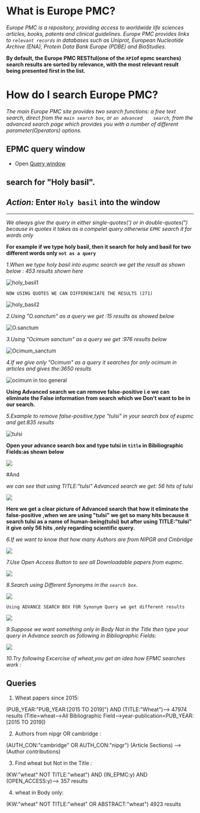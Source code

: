 # What is Europe PMC?

  *Europe PMC is a repository, providing access to worldwide life sciences articles, books, patents and clinical guidelines. Europe PMC    provides links to `relevant records` in databases such as Uniprot, European Nucleotide Archive (ENA), Protein Data Bank Europe (PDBE)    and BioStudies.*

**By default, the Europe PMC RESTful(one of the `API`of epmc searches)  search results are sorted by relevance, with the most relevant result being presented first in the list.**


# How do I search Europe PMC?

  *The main Europe PMC site provides two search functions: a free text search, direct from the `main search box`, or `an advanced    search`, from the advanced search page which provides you with a number of different parameter(Operators) options.*


## EPMC query window

* Open [Query window](http://europepmc.org)

**search for "Holy basil".** 
---
*Action:* Enter `Holy basil` into the window
---
---

   *We always give the query in either single-quotes(') or in double-quotes(") because in quotes it takes as a compelet query otherwise     `EPMC` search it for words only* 
   
**For example if we type holy basil, then it  search for holy and basil for two different words only `not as a query`**


*1.When we type holy basil into eupmc search we get the result as shown below : 453 results shown here*


  ![holy_basil1](https://github.com/petermr/tigr2ess/blob/master/epmcSearches/assets/holy_basil1.png)
  
  `NOW USING QUOTES WE CAN DIFFERENCIATE THE RESULTS (271)`
  
  ![holy_basil2](https://github.com/petermr/tigr2ess/blob/master/epmcSearches/assets/holy_basil2.png)
  
  
  *2.Using "O.sanctum" as a query we get :15 results as showed below*
  
  
  ![O.sanctum](https://github.com/petermr/tigr2ess/blob/master/epmcSearches/assets/O_sanctum.png)
  
  *3.Using "Ocimum sanctum" as a query we get :976 results below*
  
  
  ![Ocimum_sanctum](https://github.com/petermr/tigr2ess/blob/master/epmcSearches/assets/ocimum_sanctum.png)
  
  *4.If we give only "Ocimum" as a query it searches for only ocimum in articles and gives the:3650 results* 
  
  
  ![ocimum in too general ](https://github.com/petermr/tigr2ess/blob/master/epmcSearches/assets/ocimum_too_general.png)
  
  
  **Using Advanced search we can remove false-positive i.e we can eliminate the False information from search which we Don't want to be in our search.**
  
  *5.Example to remove false-positive,type "tulsi" in your search box of eupmc and get:835 results*
  
  ![tulsi](https://github.com/petermr/tigr2ess/blob/master/epmcSearches/assets/tulsi_fp.png)
  
  **Open your advance search box and type tulsi in `title` in Bibiliographic Fields:as shown below**
  
  ![](https://github.com/petermr/tigr2ess/blob/master/epmcSearches/assets/title_tulsi_advance_box.png)
  
  #And
 
  *we can see that using TITLE:"tulsi" Advanced search we get: 56 hits of tulsi*
  
  ![](https://github.com/petermr/tigr2ess/blob/master/epmcSearches/assets/title_tulsi_advance_box.png)
  
  
  **Here we get a clear picture of Advanced search that how it eliminate the false-positive ,when we are using "tulsi" we get so many hits because it search tulsi as a name of human-being(tulsi) but after using TITLE:"tulsi" it give only 56 hits ,only regarding scientific query.**
  
  *6.If we want to know that how many Authors are from NIPGR and Cmbridge*
  
  ![](https://github.com/petermr/tigr2ess/blob/master/epmcSearches/assets/Authors%20from%20nipgr%20OR%20cambridge.png)
  
  
  *7.Use Open Access Button to see all Downloadable papers from eupmc.*
  
  
  ![](https://github.com/petermr/tigr2ess/blob/master/epmcSearches/assets/Open%20Access%20button%20to%20restrict%20to%20retrievable%20fulltext.png)
  
  *8.Search using Different Synonyms in the `search box`.*
  
  ![](https://github.com/petermr/tigr2ess/blob/master/epmcSearches/assets/different_syn_in_search_box.png)
  
  `Using ADVANCE SEARCH BOX FOR Synonym Query we get different results`
  
  ![](https://github.com/petermr/tigr2ess/blob/master/epmcSearches/assets/different_synanoums_advance_search.png)
  
  
  *9.Suppose we want something only in Body Not in the Title then type your query in Advance search as following in Bibliographic Fields:*
  
  
  ![](https://github.com/petermr/tigr2ess/blob/master/epmcSearches/assets/wheat_body.png)
  
  *10.Try following Excercise of wheat,you get an idea how EPMC searches work :*
  
  ## Queries
1. Wheat papers since 2015:

(PUB_YEAR:"PUB_YEAR:[2015 TO 2019]") AND (TITLE:"Wheat")--> 47974 results
(Title=wheat-->All Bibliographic Field-->year-publication=PUB_YEAR:[2015 TO 2019])

2. Authors from nipgr OR cambridge :

(AUTH_CON:"cambridge" OR AUTH_CON:"nipgr")
(Article Sections) -->(Author contributions)


3. Find wheat but Not in the Title :

(KW:"wheat" NOT TITLE:"wheat") AND (IN_EPMC:y) AND (OPEN_ACCESS:y)--> 357 results


4. wheat in Body only:

(KW:"wheat" NOT TITLE:"wheat" OR ABSTRACT:"wheat") 4923 results 
  
